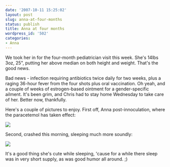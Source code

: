 ```yaml
---
date: '2007-10-11 15:25:02'
layout: post
slug: anna-at-four-months
status: publish
title: Anna at four months
wordpress_id: '502'
categories:
- Anna
---
```


We took her in for the four-month pediatrician visit this week. She's 14lbs 3oz, 25", putting her above median on both height and weight. That's the good news.

Bad news - infection requiring antibiotics twice daily for two weeks, plus a raging 36-hour fever from the four shots plus oral vaccination. Oh yeah, and a couple of weeks of estrogen-based ointment for a gender-specific ailment. It's been grim, and Chris had to stay home Wednesday to take care of her. Better now, thankfully.

Here's a couple of pictures to enjoy. First off, Anna post-innoculation, where the paracetemol has taken effect:


![](http://www.phfactor.net/wp-pics/p1000994-wpa.jpg)


Second, crashed this morning, sleeping much more soundly:


![](http://www.phfactor.net/wp-pics/img_0066-wpa.jpg)



It's a good thing she's cute while sleeping, 'cause for a while there sleep was in very short supply, as was good humor all around. ;)
